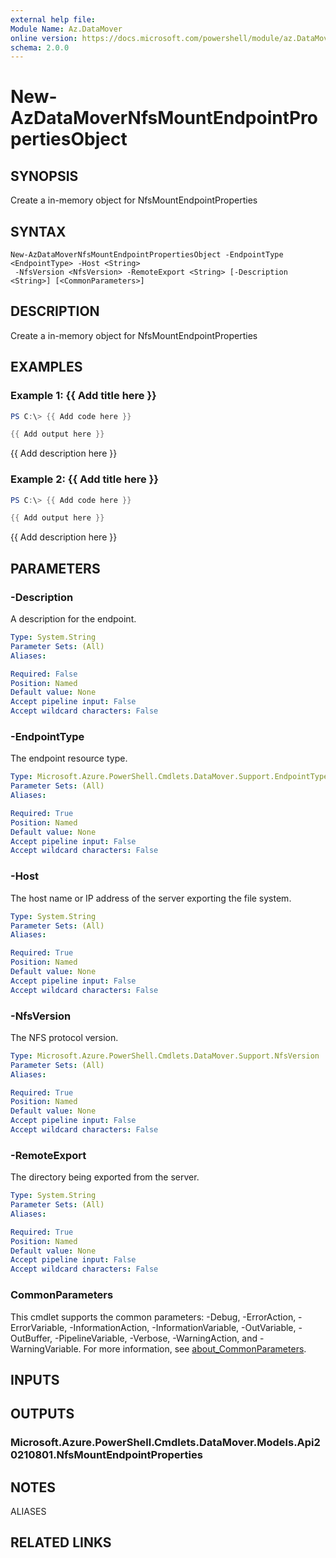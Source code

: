```yaml
---
external help file:
Module Name: Az.DataMover
online version: https://docs.microsoft.com/powershell/module/az.DataMover/new-AzDataMoverNfsMountEndpointPropertiesObject
schema: 2.0.0
---
```


# New-AzDataMoverNfsMountEndpointPropertiesObject

## SYNOPSIS
Create a in-memory object for NfsMountEndpointProperties

## SYNTAX

```
New-AzDataMoverNfsMountEndpointPropertiesObject -EndpointType <EndpointType> -Host <String>
 -NfsVersion <NfsVersion> -RemoteExport <String> [-Description <String>] [<CommonParameters>]
```

## DESCRIPTION
Create a in-memory object for NfsMountEndpointProperties

## EXAMPLES

### Example 1: {{ Add title here }}
```powershell
PS C:\> {{ Add code here }}

{{ Add output here }}
```

{{ Add description here }}

### Example 2: {{ Add title here }}
```powershell
PS C:\> {{ Add code here }}

{{ Add output here }}
```

{{ Add description here }}

## PARAMETERS

### -Description
A description for the endpoint.

```yaml
Type: System.String
Parameter Sets: (All)
Aliases:

Required: False
Position: Named
Default value: None
Accept pipeline input: False
Accept wildcard characters: False
```

### -EndpointType
The endpoint resource type.

```yaml
Type: Microsoft.Azure.PowerShell.Cmdlets.DataMover.Support.EndpointType
Parameter Sets: (All)
Aliases:

Required: True
Position: Named
Default value: None
Accept pipeline input: False
Accept wildcard characters: False
```

### -Host
The host name or IP address of the server exporting the file system.

```yaml
Type: System.String
Parameter Sets: (All)
Aliases:

Required: True
Position: Named
Default value: None
Accept pipeline input: False
Accept wildcard characters: False
```

### -NfsVersion
The NFS protocol version.

```yaml
Type: Microsoft.Azure.PowerShell.Cmdlets.DataMover.Support.NfsVersion
Parameter Sets: (All)
Aliases:

Required: True
Position: Named
Default value: None
Accept pipeline input: False
Accept wildcard characters: False
```

### -RemoteExport
The directory being exported from the server.

```yaml
Type: System.String
Parameter Sets: (All)
Aliases:

Required: True
Position: Named
Default value: None
Accept pipeline input: False
Accept wildcard characters: False
```

### CommonParameters
This cmdlet supports the common parameters: -Debug, -ErrorAction, -ErrorVariable, -InformationAction, -InformationVariable, -OutVariable, -OutBuffer, -PipelineVariable, -Verbose, -WarningAction, and -WarningVariable. For more information, see [about_CommonParameters](http://go.microsoft.com/fwlink/?LinkID=113216).

## INPUTS

## OUTPUTS

### Microsoft.Azure.PowerShell.Cmdlets.DataMover.Models.Api20210801.NfsMountEndpointProperties

## NOTES

ALIASES

## RELATED LINKS


